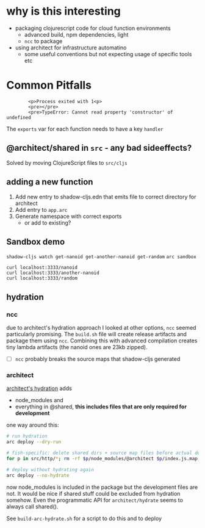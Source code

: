 # why is this interesting

- packaging clojurescript code for cloud function environments
  - advanced build, npm dependencies, light
  - `ncc` to package
- using architect for infrastructure automatino
  - some useful conventions but not expecting usage of specific tools etc

# Common Pitfalls

```
        <p>Process exited with 1<p>
        <pre></pre>
        <pre>TypeError: Cannot read property 'constructor' of undefined
```

The `exports` var for each function needs to have a key `handler`


## @architect/shared in `src` - any bad sideeffects?

Solved by moving ClojureScript files to `src/cljs`

## adding a new function

1. Add new entry to shadow-cljs.edn that emits file to correct directory for architect
1. Add entry to `app.arc`
1. Generate namespace with correct exports
   - or add to existing?


## Sandbox demo

`shadow-cljs watch get-nanoid get-another-nanoid get-random` `arc sandbox`

```
curl localhost:3333/nanoid
curl localhost:3333/another-nanoid
curl localhost:3333/random
```

## hydration

### ncc

due to architect's hydration approach I looked at other options, `ncc` seemed
particularly promising. The `build.sh` file will create release artifacts and package
them using `ncc`. Combining this with advanced compilation creates tiny lambda
artifacts (the nanoid ones are 23kb zipped).

- [ ] `ncc` probably breaks the source maps that shadow-cljs generated

### architect 

[architect's hydration](https://github.com/architect/hydrate/) adds

- node_modules and 
- everything in @shared, **this includes files that are only required for development**

one way around this:

```sh
# run hydration
arc deploy --dry-run

# fish-specific: delete shared dirs + source map files before actual deploy
for p in src/http/*; rm -rf $p/node_modules/@architect $p/index.js.map; end

# deploy without hydrating again
arc deploy --no-hydrate
```
now node_modules is included in the package but the development files are not.
It would be nice if shared stuff could be excluded from hydration somehow. Even
the programmatic API for `architect/hydrate` seems to always call shared().

See `build-arc-hydrate.sh` for a script to do this and to deploy
